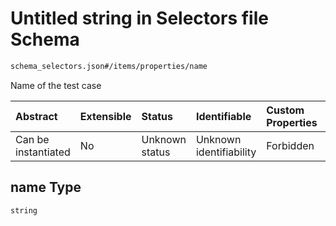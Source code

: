 # Untitled string in Selectors file Schema

```txt
schema_selectors.json#/items/properties/name
```

Name of the test case

| Abstract            | Extensible | Status         | Identifiable            | Custom Properties | Additional Properties | Access Restrictions | Defined In                                                                              |
| :------------------ | :--------- | :------------- | :---------------------- | :---------------- | :-------------------- | :------------------ | :-------------------------------------------------------------------------------------- |
| Can be instantiated | No         | Unknown status | Unknown identifiability | Forbidden         | Allowed               | none                | [schema\_selectors.json\*](../lib/schemas/schema_selectors.json "open original schema") |

## name Type

`string`
